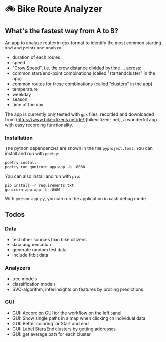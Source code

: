 # 🚲 Bike Route Analyzer 
## What's the fastest way from A to B?
An app to analyze routes in gpx format to identify the most common starting and end points and analyze:
- duration of each routes
- speed 
- "Crow Speed", i.e. the crow distance divided by time
... across:
- common start/end-point combinations (called "startendcluster" in the app) 
- common routes for these combinations (called "clusters" in the app)
- temperature
- weekday
- season
- time of the day

The app is currently only tested with `gpx` files, recorded and downloaded from (https://www.bikecitizens.net/de/)[bikecitizens.net], a wonderful app with easy recording functionality.

### Installation
The python dependencies are shown in the file `pyproject.toml`. You can install and run with `poetry`:
```
poetry install
poetry run gunicorn app:app -b :8080
```
You can also install and run with `pip`:
```
pip install -r requirements.txt 
gunicorn app:app -b :8080
```
With `python app.py`, you can run the application in dash debug mode

## Todos
### Data
- test other sources than bike citizens
- data augmentation
- generate random test data
- include fitbit data
### Analyzers
- tree models
- classification models
- SVC-algorithm, infer insights on features by probing predictions
### GUI
- GUI: Accordion GUI for the workflow on the left panel
- GUI: Show single paths in a map when clicking on individual data
- GUI: Better coloring for Start and end
- GUI: Label Start/End clusters by getting addresses
- GUI: get average path for each cluster 
